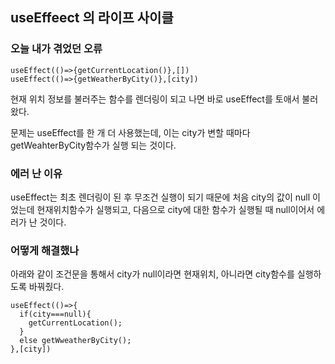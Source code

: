 ## useEffeect 의 라이프 사이클


### 오늘 내가 겪었던 오류

    useEffect(()=>{getCurrentLocation()},[])
    useEffect(()=>{getWeatherByCity()},[city])

현재 위치 정보를 불러주는 함수를 렌더링이 되고 나면 바로 useEffect를 토애서 불러 왔다.

문제는 useEffect를 한 개 더 사용했는데, 이는 city가 변할 때마다 getWeahterByCity함수가 실행 되는 것이다.

### 에러 난 이유

useEffect는 최초 렌더링이 된 후 무조건 실행이 되기 때문에 처음 city의 값이 null 이었는데 현재위치함수가 실행되고, 다음으로 city에 대한 함수가 실행될 때 null이어서 에러가 난 것이다.

### 어떻게 해결했나

아래와 같이 조건문을 통해서 city가 null이라면 현재위치, 아니라면 city함수를 실행하도록 바꿔줬다.

    useEffect(()=>{ 
      if(city===null){
        getCurrentLocation();
      }
      else getWweatherByCity();
    },[city])

